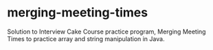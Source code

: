 # merging-meeting-times
Solution to Interview Cake Course practice program, Merging Meeting Times to practice array and string manipulation in Java.
